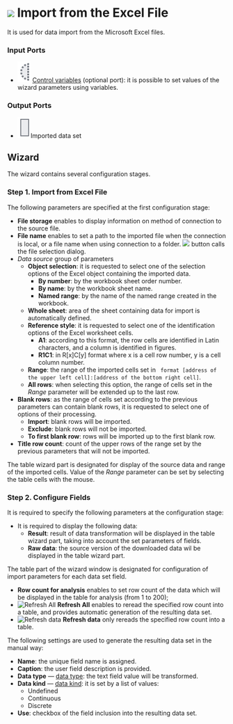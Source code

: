 # ![ ](../../images/icons/data-sources/file-excel-import_default.svg) Import from the Excel File

It is used for data import from the Microsoft Excel files.

### Input Ports

* ![ ](../../images/icons/app/node/ports/inputs-optional/variable_inactive.svg) [Control variables](../../scenario/variables/control-variables.md) (optional port): it is possible to set values of the wizard parameters using variables.

### Output Ports

* ![ ](../../images/icons/app/node/ports/inputs/table_inactive.svg)Imported data set

## Wizard

The wizard contains several configuration stages.

### Step 1. Import from Excel File

The following parameters are specified at the first configuration stage:

* **File storage** enables to display information on method of connection to the source file.
* **File name** enables to set a path to the imported file when the connection is local, or a file name when using connection to a folder. ![ ](../../images/extjs-theme/form/open-trigger/open-trigger_default.svg) button calls the file selection dialog.
* *Data source* group of parameters
   * **Object selection**: it is requested to select one of the selection options of the Excel object containing the imported data.
      * **By number**: by the workbook sheet order number.
      * **By name**: by the workbook sheet name.
      * **Named range**: by the name of the named range created in the workbook.
   * **Whole sheet**: area of the sheet containing data for import is automatically defined.
   * **Reference style**: it is requested to select one of the identification options of the Excel worksheet cells.
      * **A1**: according to this format, the row cells are identified in Latin characters, and a column is identified in figures.
      * **R1C1**: in R[x]C[y] format where x is a cell row number, y is a cell column number.
   * **Range**: the range of the imported cells set in ` format [address of the upper left cell]:[address of the bottom right cell]`.
   * **All rows**: when selecting this option, the range of cells set in the *Range* parameter will be extended up to the last row.
* **Blank rows**: as the range of cells set according to the previous parameters can contain blank rows, it is requested to select one of options of their processing.
   * **Import**: blank rows will be imported.
   * **Exclude**: blank rows will not be imported.
   * **To first blank row**: rows will be imported up to the first blank row.
* **Title row count**: count of the upper rows of the range set by the previous parameters that will not be imported.

The table wizard part is designated for display of the source data and range of the imported cells. Value of the *Range* parameter can be set by selecting the table cells with the mouse.

### Step 2. Configure Fields

It is required to specify the following parameters at the configuration stage:

* It is required to display the following data:
   * **Result**: result of data transformation will be displayed in the table wizard part, taking into account the set parameters of fields.
   * **Raw data**: the source version of the downloaded data wil be displayed in the table wizard part.

The table part of the wizard window is designated for configuration of import parameters for each data set field.

* **Row count for analysis** enables to set row count of the data which will be displayed in the table for analysis (from 1 to 200);
* ![Refresh All](../../images/icons/toolbar-controls/refresh_default.svg) **Refresh All** enables to reread the specified row count into a table, and provides automatic generation of the resulting data set.
* ![Refresh data](../../images/icons/toolbar-controls/refresh-data_default.svg) **Refresh data** only rereads the specified row count into a table.

The following settings are used to generate the resulting data set in the manual way:

* **Name**: the unique field name is assigned.
* **Caption**: the user field description is provided.
* **Data type** — [data type](../../data/datatype.md): the text field value will be transformed.
* **Data kind** — [data kind](../../data/datakind.md): it is set by a list of values:
   * Undefined
   * Continuous
   * Discrete
* **Use**: checkbox of the field inclusion into the resulting data set.
